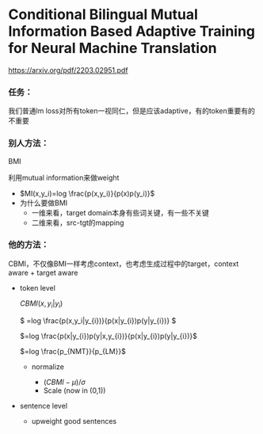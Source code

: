 # Conditional Bilingual Mutual Information Based Adaptive Training for Neural Machine Translation

https://arxiv.org/pdf/2203.02951.pdf

### 任务：

我们普通lm loss对所有token一视同仁，但是应该adaptive，有的token重要有的不重要

### 别人方法：

BMI

利用mutual information来做weight

* $MI(x,y_i)=log \frac{p(x,y_i)}{p(x)p(y_i)}$
* 为什么要做BMI
  * 一维来看，target domain本身有些词关键，有一些不关键
  * 二维来看，src-tgt的mapping

### 他的方法：

CBMI，不仅像BMI一样考虑context，也考虑生成过程中的target，context aware + target aware

- token level

  $CBMI(x,y_i|y_{i})$

  $ =log \frac{p(x,y_i|y_{i})}{p(x|y_{i})p(y|y_{i})} $

  $=log \frac{p(x|y_{i})p(y|x,y_{i})}{p(x|y_{i})p(y|y_{i})}$

  $=log \frac{p_{NMT}}{p_{LM}}$

  - normalize

    * $(CBMI- \mu)/\sigma$
    * Scale (now in (0,1))

* sentence level

  * upweight good sentences

